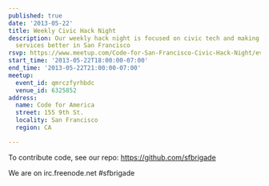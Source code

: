 ```yaml
---
published: true
date: '2013-05-22'
title: Weekly Civic Hack Night
description: Our weekly hack night is focused on civic tech and making government
  services better in San Francisco
rsvp: https://www.meetup.com/Code-for-San-Francisco-Civic-Hack-Night/events/112883102/
start_time: '2013-05-22T18:00:00-07:00'
end_time: '2013-05-22T21:00:00-07:00'
meetup:
  event_id: qmrczfyrhbdc
  venue_id: 6325852
address:
  name: Code for America
  street: 155 9th St.
  locality: San Francisco
  region: CA

---
```

<!-- imported via scripts/generate-events-from-meetup -->
<p>To contribute code, see our repo: <a href="https://github.com/sfbrigade" class="linkified">https://github.com/sfbrigade</a></p> <p>We are on irc.freenode.net #sfbrigade</p> 
